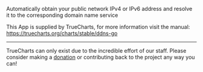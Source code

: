 Automatically obtain your public network IPv4 or IPv6 address and resolve it to the corresponding domain name service

This App is supplied by TrueCharts, for more information visit the manual: https://truecharts.org/charts/stable/ddns-go

---

TrueCharts can only exist due to the incredible effort of our staff.
Please consider making a [donation](https://truecharts.org/docs/about/sponsor) or contributing back to the project any way you can!
